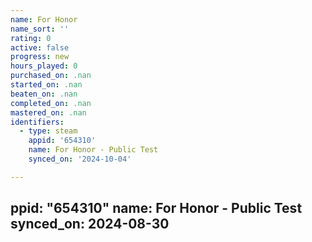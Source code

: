 ```yaml
---
name: For Honor
name_sort: ''
rating: 0
active: false
progress: new
hours_played: 0
purchased_on: .nan
started_on: .nan
beaten_on: .nan
completed_on: .nan
mastered_on: .nan
identifiers:
  - type: steam
    appid: '654310'
    name: For Honor - Public Test
    synced_on: '2024-10-04'

---
```

ppid: "654310"
    name: For Honor - Public Test
    synced_on: 2024-08-30
---
